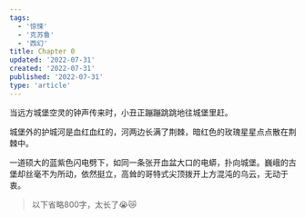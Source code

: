 ```yaml
---
tags:
  - '惊悚'
  - '克苏鲁'
  - '西幻'
title: Chapter 0
updated: '2022-07-31'
created: '2022-07-31'
published: '2022-07-31'
type: 'article'
---
```


当远方城堡空灵的钟声传来时，小丑正蹦蹦跳跳地往城堡里赶。

城堡外的护城河是血红血红的，河两边长满了荆棘，暗红色的玫瑰星星点点散在荆棘中。

一道硕大的蓝紫色闪电劈下，如同一条张开血盆大口的电蟒，扑向城堡。巍峨的古堡却丝毫不为所动，依然挺立，高耸的哥特式尖顶拨开上方混沌的乌云，无动于衷。

> 以下省略800字，太长了😭😿